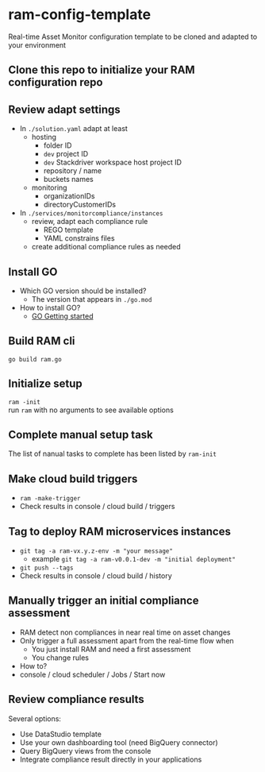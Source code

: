 # ram-config-template

Real-time Asset Monitor configuration template to be cloned and adapted to your environment

## Clone this repo to initialize your RAM configuration repo

## Review adapt settings

- In `./solution.yaml` adapt at least
  - hosting
    - folder ID
    - `dev` project ID
    - `dev` Stackdriver workspace host project ID
    - repository / name
    - buckets names
  - monitoring
    - organizationIDs
    - directoryCustomerIDs
- In `./services/monitorcompliance/instances`
  - review, adapt each compliance rule
    - REGO template
    - YAML constrains files
  - create additional compliance rules as needed

## Install GO

- Which GO version should be installed?
  - The version that appears in `./go.mod`
- How to install GO?
  - [GO Getting started](https://golang.org/doc/install)

## Build RAM cli

`go build ram.go`

## Initialize setup

`ram -init`  
run `ram` with no arguments to see available options

## Complete manual setup task

The list of nanual tasks to complete has been listed by `ram-init`

## Make cloud build triggers

- `ram -make-trigger`
- Check results in console / cloud build / triggers

## Tag to deploy RAM microservices instances

- `git tag -a ram-vx.y.z-env -m "your message"`
  - example `git tag -a ram-v0.0.1-dev -m "initial deployment"`
- `git push --tags`
- Check results in console / cloud build / history

## Manually trigger an initial compliance assessment

- RAM detect non compliances in near real time on asset changes
- Only trigger a full assessment apart from the real-time flow when
  - You just install RAM and need a first assessment
  - You change rules
- How to?
- console / cloud scheduler / Jobs / Start now 

## Review compliance results

Several options:

- Use DataStudio template
- Use your own dashboarding tool (need BigQuery connector)
- Query BigQuery views from the console
- Integrate compliance result directly in your applications
